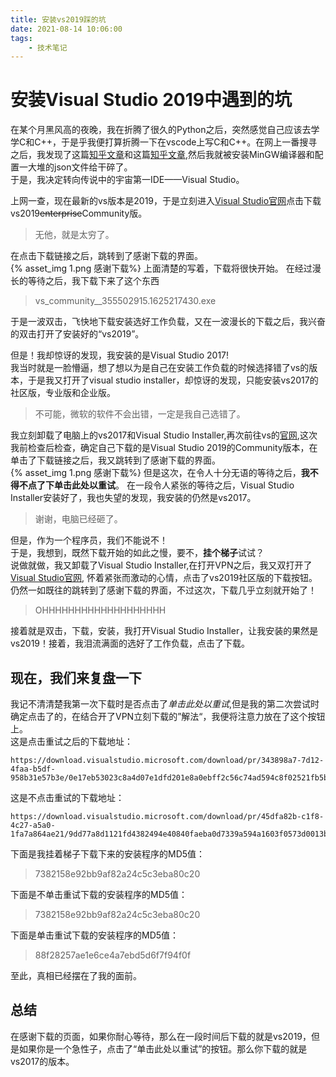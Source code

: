 ```yaml
---
title: 安装vs2019踩的坑
date: 2021-08-14 10:06:00
tags:
    - 技术笔记
---
```


# 安装Visual Studio 2019中遇到的坑
在某个月黑风高的夜晚，我在折腾了很久的Python之后，突然感觉自己应该去学学C和C++，于是乎我便打算折腾一下在vscode上写C和C++。在网上一番搜寻之后，我发现了这篇[知乎文章](https://zhuanlan.zhihu.com/p/87864677)和这篇[知乎文章](https://zhuanlan.zhihu.com/p/147366852),然后我就被安装MinGW编译器和配置一大堆的json文件给干碎了。<br>
于是，我决定转向传说中的宇宙第一IDE——Visual Studio。<br>
<!--more-->
上网一查，现在最新的vs版本是2019，于是立刻进入[Visual Studio官网](https://visualstudio.microsoft.com/zh-hans/vs/)点击下载vs2019<del>enterprise</del>Community版。<br>
> 无他，就是太穷了。<br>

在点击下载链接之后，跳转到了感谢下载的界面。<br>
{% asset_img 1.png 感谢下载%}
上面清楚的写着，下载将很快开始。
在经过漫长的等待之后，我下载下来了这个东西
>vs_community__355502915.1625217430.exe

于是一波双击，飞快地下载安装选好工作负载，又在一波漫长的下载之后，我兴奋的双击打开了安装好的“vs2019”。

但是！我却惊讶的发现，我安装的是Visual Studio 2017!   
我当时就是一脸懵逼，想了想以为是自己在安装工作负载的时候选择错了vs的版本，于是我又打开了visual studio installer，却惊讶的发现，只能安装vs2017的社区版，专业版和企业版。
>不可能，微软的软件不会出错，一定是我自己选错了。

我立刻卸载了电脑上的vs2017和Visual Studio Installer,再次前往vs的[官网](https://visualstudio.microsoft.com/zh-hans/vs/),这次我前检查后检查，确定自己下载的是Visual Studio 2019的Community版本，在单击了下载链接之后，我又跳转到了感谢下载的界面。   
{% asset_img 1.png 感谢下载%}
但是这次，在令人十分无语的等待之后，<strong>我不得不点了下单击此处以重试</strong>。
在一段令人紧张的等待之后，Visual Studio Installer安装好了，我也失望的发现，我安装的仍然是vs2017。
>谢谢，电脑已经砸了。

但是，作为一个程序员，我们不能说不！  
于是，我想到，既然下载开始的如此之慢，要不，<b>挂个梯子</b>试试？  
说做就做，我又卸载了Visual Studio Installer,在打开VPN之后，我又双打开了[Visual Studio官网](https://visualstudio.microsoft.com/zh-hans/vs/), 怀着紧张而激动的心情，点击了vs2019社区版的下载按钮。仍然一如既往的跳转到了感谢下载的界面，不过这次，下载几乎立刻就开始了！
>OHHHHHHHHHHHHHHHHHHH

接着就是双击，下载，安装，我打开Visual Studio Installer，让我安装的果然是vs2019！接着，我泪流满面的选好了工作负载，点击了下载。  

## 现在，我们来复盘一下
我记不清清楚我第一次下载时是否点击了<i>单击此处以重试</i>,但是我的第二次尝试时确定点击了的，在结合开了VPN立刻下载的”解法“，我便将注意力放在了这个按钮上。  
这是点击重试之后的下载地址：
```
https://download.visualstudio.microsoft.com/download/pr/343898a7-7d12-4faa-b5df-958b31e57b3e/0e17eb53023c8a4d07e1dfd201e8a0ebff2c56c74ad594c8f02521fb5b27c7db/vs_Community.exe
```
这是不点击重试的下载地址：
```
https://download.visualstudio.microsoft.com/download/pr/45dfa82b-c1f8-4c27-a5a0-1fa7a864ae21/9dd77a8d1121fd4382494e40840faeba0d7339a594a1603f0573d0013b0f0fa5/vs_Community.exe
```
下面是我挂着梯子下载下来的安装程序的MD5值：
>7382158e92bb9af82a24c5c3eba80c20

下面是不单击重试下载的安装程序的MD5值：
>7382158e92bb9af82a24c5c3eba80c20

下面是单击重试下载的安装程序的MD5值：
>88f28257ae1e6ce4a7ebd5d6f7f94f0f

至此，真相已经摆在了我的面前。

## 总结
在感谢下载的页面，如果你耐心等待，那么在一段时间后下载的就是vs2019，但是如果你是一个急性子，点击了“单击此处以重试”的按钮。那么你下载的就是vs2017的版本。



